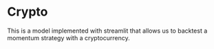 # Crypto
This is a model implemented with streamlit that allows us to backtest a momentum strategy with a cryptocurrency.
